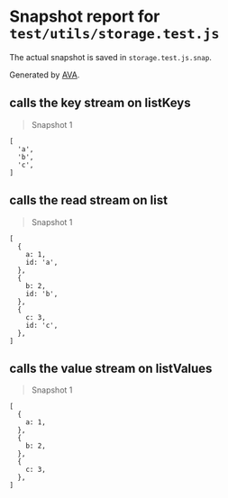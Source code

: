 # Snapshot report for `test/utils/storage.test.js`

The actual snapshot is saved in `storage.test.js.snap`.

Generated by [AVA](https://ava.li).

## calls the key stream on listKeys

> Snapshot 1

    [
      'a',
      'b',
      'c',
    ]

## calls the read stream on list

> Snapshot 1

    [
      {
        a: 1,
        id: 'a',
      },
      {
        b: 2,
        id: 'b',
      },
      {
        c: 3,
        id: 'c',
      },
    ]

## calls the value stream on listValues

> Snapshot 1

    [
      {
        a: 1,
      },
      {
        b: 2,
      },
      {
        c: 3,
      },
    ]
